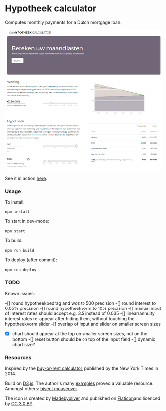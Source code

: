 # Hypotheek calculator

Computes monthly payments for a Dutch mortgage loan. 

![thumbnail](thumbnail.png)


See it in action [here](https://nl-hugo.github.io/hypotheek-calculator/).


### Usage

To install:

```npm install```


To start in dev-mode:

```npm start```


To build:

```npm run build```


To deploy (after commit):

```npm run deploy```



### TODO

Known issues:

-[] round hypotheekbedrag and woz to 500 precision
-[] round interest to 0.05% precision
-[] round hypotheekvorm to 10% precision
-[] manual input of interest rates should accept e.g. 3.5 instead of 0.035
-[] linear/annuity interest rates re-appear after hiding them, without touching the hypotheekvorm slider
-[] overlap of input and slider on smaller screen sizes
-[x] chart should appear at the top on smaller screen sizes, not on the bottom
-[] reset button should be on top of the input field
-[] dynamic chart size?



### Resources

Inspired by the [buy-or-rent calculator](https://www.nytimes.com/interactive/2014/upshot/buy-rent-calculator.html?_r=0), published by the New York Times in 2014. 

Build on [D3.js](https://d3js.org/). The author's many [examples](https://bl.ocks.org/mbostock) proved a valuable resource. Amongst others: [bisect mouseover](https://bl.ocks.org/mbostock/3902569).

The icon is created by [Madebyoliver](http://www.flaticon.com/authors/madebyoliver) and published on [Flaticon](http://www.flaticon.com)and licenced by [CC 3.0 BY](http://creativecommons.org/licenses/by/3.0/).
